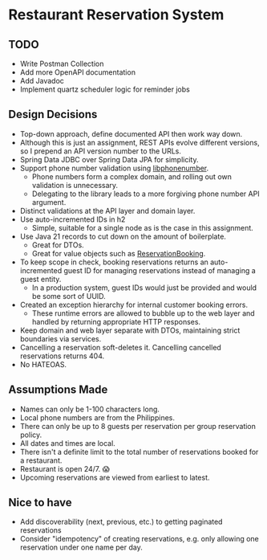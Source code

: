# Restaurant Reservation System

## TODO

- Write Postman Collection
- Add more OpenAPI documentation
- Add Javadoc
- Implement quartz scheduler logic for reminder jobs

## Design Decisions

- Top-down approach, define documented API then work way down.
- Although this is just an assignment, REST APIs evolve different versions, so I prepend an API version number to the
  URLs.
- Spring Data JDBC over Spring Data JPA for simplicity.
- Support phone number validation using [libphonenumber](https://github.com/google/libphonenumber).
    - Phone numbers form a complex domain, and rolling out own validation is unnecessary.
    - Delegating to the library leads to a more forgiving phone number API argument.
- Distinct validations at the API layer and domain layer.
- Use auto-incremented IDs in h2
    - Simple, suitable for a single node as is the case in this assignment.
- Use Java 21 records to cut down on the amount of boilerplate.
    - Great for DTOs.
    - Great for value objects such as [ReservationBooking](src/main/java/zalbia/restaurant/booking/domain/ReservationBooking.java).
- To keep scope in check, booking reservations returns an auto-incremented guest ID for managing reservations instead of
  managing a guest entity.
    - In a production system, guest IDs would just be provided and would be some sort of UUID.
- Created an exception hierarchy for internal customer booking errors.
    - These runtime errors are allowed to bubble up to the web layer and handled by returning appropriate HTTP
      responses.
- Keep domain and web layer separate with DTOs, maintaining strict boundaries via services.
- Cancelling a reservation soft-deletes it. Cancelling cancelled reservations returns 404.
- No HATEOAS.

## Assumptions Made

- Names can only be 1-100 characters long.
- Local phone numbers are from the Philippines.
- There can only be up to 8 guests per reservation per group reservation policy.
- All dates and times are local.
- There isn't a definite limit to the total number of reservations booked for a restaurant.
- Restaurant is open 24/7. 😱
- Upcoming reservations are viewed from earliest to latest.

## Nice to have

- Add discoverability (next, previous, etc.) to getting paginated reservations
- Consider "idempotency" of creating reservations, e.g. only allowing one reservation under one name per day. 
